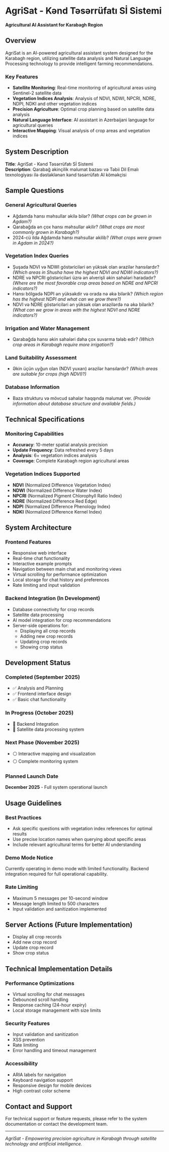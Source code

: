 # AgriSat - Kənd Təsərrüfatı Sİ Sistemi

**Agricultural AI Assistant for Karabagh Region**

## Overview

AgriSat is an AI-powered agricultural assistant system designed for the Karabagh region, utilizing satellite data analysis and Natural Language Processing technology to provide intelligent farming recommendations.

### Key Features

- **Satellite Monitoring**: Real-time monitoring of agricultural areas using Sentinel-2 satellite data
- **Vegetation Indices Analysis**: Analysis of NDVI, NDWI, NPCRI, NDRE, NDPI, NDKI and other vegetation indices
- **Precision Agriculture**: Optimal crop planning based on satellite data analysis
- **Natural Language Interface**: AI assistant in Azerbaijani language for agricultural queries
- **Interactive Mapping**: Visual analysis of crop areas and vegetation indices

## System Description

**Title**: AgriSat - Kənd Təsərrüfatı Sİ Sistemi  
**Description**: Qarabağ əkinçilik məlumat bazası və Təbii Dil Emalı texnologiyası ilə dəstəklənən kənd təsərrüfatı AI köməkçisi

## Sample Questions

### General Agricultural Queries
- Ağdamda hansı məhsullar əkilə bilər? *(What crops can be grown in Agdam?)*
- Qarabağda ən çox hansı məhsullar əkilir? *(What crops are most commonly grown in Karabagh?)*
- 2024-cü ildə Ağdamda hansı məhsullar əkilib? *(What crops were grown in Agdam in 2024?)*

### Vegetation Index Queries
- Şuşada NDVI və NDWI göstəriciləri ən yüksək olan ərazilər hansılardır? *(Which areas in Shusha have the highest NDVI and NDWI indicators?)*
- NDRE və NPCRI göstəriciləri üzrə ən əlverişli əkin sahələri haradadır? *(Where are the most favorable crop areas based on NDRE and NPCRI indicators?)*
- Hansı bölgədə NDPI ən yüksəkdir və orada nə əkə bilərik? *(Which region has the highest NDPI and what can we grow there?)*
- NDVI və NDRE göstəriciləri ən yüksək olan ərazilərdə nə əkə bilərik? *(What can we grow in areas with the highest NDVI and NDRE indicators?)*

### Irrigation and Water Management
- Qarabağda hansı əkin sahələri daha çox suvarma tələb edir? *(Which crop areas in Karabagh require more irrigation?)*

### Land Suitability Assessment
- Əkin üçün uyğun olan (NDVI yuxarı) ərazilər hansılardır? *(Which areas are suitable for crops (high NDVI)?)*

### Database Information
- Baza strukturu və mövcud sahələr haqqında məlumat ver. *(Provide information about database structure and available fields.)*

## Technical Specifications

### Monitoring Capabilities
- **Accuracy**: 10-meter spatial analysis precision
- **Update Frequency**: Data refreshed every 5 days
- **Analysis**: 6+ vegetation indices analysis
- **Coverage**: Complete Karabagh region agricultural areas

### Vegetation Indices Supported
- **NDVI** (Normalized Difference Vegetation Index)
- **NDWI** (Normalized Difference Water Index)
- **NPCRI** (Normalized Pigment Chlorophyll Ratio Index)
- **NDRE** (Normalized Difference Red Edge)
- **NDPI** (Normalized Difference Phenology Index)
- **NDKI** (Normalized Difference Kernel Index)

## System Architecture

### Frontend Features
- Responsive web interface
- Real-time chat functionality
- Interactive example prompts
- Navigation between main chat and monitoring views
- Virtual scrolling for performance optimization
- Local storage for chat history and preferences
- Rate limiting and input validation

### Backend Integration (In Development)
- Database connectivity for crop records
- Satellite data processing
- AI model integration for crop recommendations
- Server-side operations for:
  - Displaying all crop records
  - Adding new crop records
  - Updating crop records
  - Showing crop status

## Development Status

### Completed (September 2025)
- ✅ Analysis and Planning
- ✅ Frontend interface design
- ✅ Basic chat functionality

### In Progress (October 2025)
- 🔄 Backend Integration
- 🔄 Satellite data processing system

### Next Phase (November 2025)
- ⚪ Interactive mapping and visualization
- ⚪ Complete monitoring system

### Planned Launch Date
**December 2025** - Full system operational launch

## Usage Guidelines

### Best Practices
- Ask specific questions with vegetation index references for optimal results
- Use precise location names when querying about specific areas
- Include relevant agricultural terms for better AI understanding

### Demo Mode Notice
Currently operating in demo mode with limited functionality. Backend integration required for full operational capability.

### Rate Limiting
- Maximum 5 messages per 10-second window
- Message length limited to 500 characters
- Input validation and sanitization implemented

## Server Actions (Future Implementation)
- Display all crop records
- Add new crop record
- Update crop record
- Show crop status

## Technical Implementation Details

### Performance Optimizations
- Virtual scrolling for chat messages
- Debounced scroll handling
- Response caching (24-hour expiry)
- Local storage management with size limits

### Security Features
- Input validation and sanitization
- XSS prevention
- Rate limiting
- Error handling and timeout management

### Accessibility
- ARIA labels for navigation
- Keyboard navigation support
- Responsive design for mobile devices
- High contrast color scheme

## Contact and Support

For technical support or feature requests, please refer to the system documentation or contact the development team.

---

*AgriSat - Empowering precision agriculture in Karabagh through satellite technology and artificial intelligence.*
